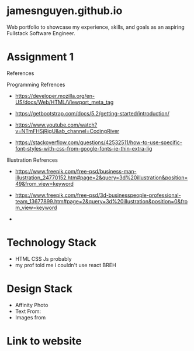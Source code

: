 # jamesnguyen.github.io

Web portfolio to showcase my experience, skills, and goals as an aspiring Fullstack Software Engineer.

# Assignment 1

References

Programming Refrences

- https://developer.mozilla.org/en-US/docs/Web/HTML/Viewport_meta_tag

- https://getbootstrap.com/docs/5.2/getting-started/introduction/

- https://www.youtube.com/watch?v=NTmFHSjRjgU&ab_channel=CodingRiver

- https://stackoverflow.com/questions/42532511/how-to-use-specific-font-styles-with-css-from-google-fonts-ie-thin-extra-lig

Illustration Refrences

- https://www.freepik.com/free-psd/business-man-illustration_24770152.htm#page=2&query=3d%20illustration&position=49&from_view=keyword

- https://www.freepik.com/free-psd/3d-businesspeople-professional-team_13677899.htm#page=2&query=3d%20illustration&position=0&from_view=keyword

-

# Technology Stack

- HTML CSS Js probably
- my prof told me i couldn't use react BREH

# Design Stack

- Affinity Photo
- Text From:
- Images from

# Link to website
